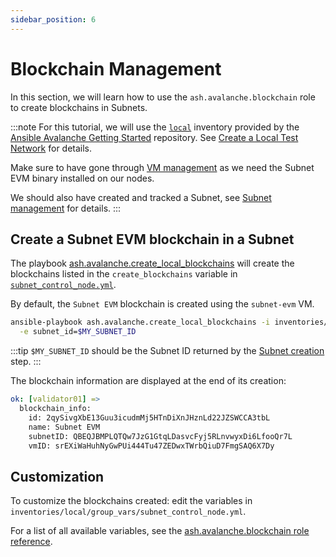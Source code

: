 ```yaml
---
sidebar_position: 6
---
```


# Blockchain Management

In this section, we will learn how to use the `ash.avalanche.blockchain` role to create blockchains in Subnets.

:::note
For this tutorial, we will use the [`local`](https://github.com/AshAvalanche/ansible-avalanche-getting-started/tree/main/inventories/local) inventory provided by the [Ansible Avalanche Getting Started](https://github.com/AshAvalanche/ansible-avalanche-getting-started) repository. See [Create a Local Test Network](./local-test-network) for details.

Make sure to have gone through [VM management](./vm-management) as we need the Subnet EVM binary installed on our nodes.

We should also have created and tracked a Subnet, see [Subnet management](./subnet-management) for details.
:::

## Create a Subnet EVM blockchain in a Subnet

The playbook [ash.avalanche.create_local_blockchains](https://github.com/AshAvalanche/ansible-avalanche-collection/tree/main/playbooks/create_local_blockchains.yml) will create the blockchains listed in the `create_blockchains` variable in [`subnet_control_node.yml`](https://github.com/AshAvalanche/ansible-avalanche-getting-started/blob/main/inventories/local/group_vars/subnet_control_node.yml#L9).

By default, the `Subnet EVM` blockchain is created using the `subnet-evm` VM.

```bash
ansible-playbook ash.avalanche.create_local_blockchains -i inventories/local \
  -e subnet_id=$MY_SUBNET_ID
```

:::tip
`$MY_SUBNET_ID` should be the Subnet ID returned by the [Subnet creation](./subnet-management#subnet-creation) step.
:::

The blockchain information are displayed at the end of its creation:

```yaml
ok: [validator01] =>
  blockchain_info:
    id: 2qySivgXbE13Guu3icudmMj5HTnDiXnJHznLd22JZSWCCA3tbL
    name: Subnet EVM
    subnetID: QBEQJBMPLQTQw7JzG1GtqLDasvcFyj5RLnvwyxDi6LfooQr7L
    vmID: srEXiWaHuhNyGwPUi444Tu47ZEDwxTWrbQiuD7FmgSAQ6X7Dy
```

## Customization

To customize the blockchains created: edit the variables in `inventories/local/group_vars/subnet_control_node.yml`.

For a list of all available variables, see the [ash.avalanche.blockchain role reference](../reference/roles/avalanche-blockchain.md).
